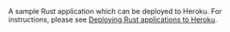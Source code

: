 A sample Rust application which can be deployed to Heroku.  For
instructions, please see
[Deploying Rust applications to Heroku][instructions].

[instructions]: http://www.randomhacks.net/2014/05/30/rust-heroku-rustful/
